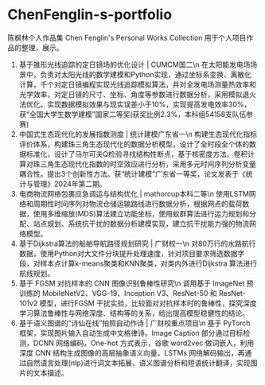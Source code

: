 # ChenFenglin-s-portfolio
陈枫林个人作品集 Chen Fenglin's Personal Works Collection
用于个人项目作品的整理，展示。
1. 基于锥形光线追踪的定日镜场的优化设计 | CUMCM国二\n
    在太阳能发电场场景中，负责对太阳光线的数学建模和Python实现，通过坐标系变换、离散化计算，千个对定日镜编程实现光线追踪模拟算法，并对全发电场测量热效率和光学效率，对定日镜的尺寸、坐标、角度等参数进行数据分析，采用模拟退火法优化。实现数据模拟效果与现实误差小于10%，实现提高发电效率30%，获“全国大学生数学建模”国家二等奖(获奖比例2.3%，本科组54158支队伍参赛)
2. 中国式生态现代化的发展指数测度 | 统计建模广东省一\n
    构建生态现代化指标评价体系，构建珠三角生态现代化的数据分析模型，设计了全时段全个体的数据标准化，设计了马尔可夫Q检验寻找结构性断点，基于核密度方法、卷积计算对珠三角生态现代化指数的时空效应进行分析，采用多元时间序列分析变量耦合性。提出3个创新性方法。获“统计建模”广东省一等奖，论文发表于《统计与管理》2024年第二期。
3. 电商物流网络包裹应急调运与结构优化 | mathorcup本科二等\n
    使用LSTM网络和周期性时间序列对物流仓储运输路线进行数据分析，根据网点的载荷数据，使用多维缩放(MDS)算法建立功能坐标，使用蚁群算法进行运力规划和分配、站点规划、系统抗干扰的数据分析建模实现，建立抗干扰能力强的物流网络模型。
4. 基于Dijkstra算法的船舶导航路径规划研究 | 广财校一\n
   对80万行的水路航行数据，使用Python对大文件分块提升处理速度，针对项目要求筛选数据字段，对样本点计算k-means聚类和KNN聚类，对类内外进行Dijkstra 算法进行航线规划。
6. 基于 FGSM 对抗样本的 CNN 图像识别鲁棒性研究\n
   调用基于 ImageNet 预训练的 MobileNetV2、VGG-19、Inception V3、ResNet-50 和 ResNet-101v2 模型，进行FGSM 干扰实验，比较面对对抗样本时的鲁棒性，探究深度学习算法鲁棒性与网络深度、结构等的关系，给出提高模型稳健性的结论。
8. 基于语义图谱的“诗仙在线”拍照自动作诗 | 广财校重点项目\n
   基于 PyTorch 框架，实现图片输入自动生成中文格律诗。Image Caption 部分通过目标检测，DCNN 网络编码，One-hot 方式表示，谷歌 word2vec 做词嵌入，利用深度 CNN 结构生成图像的高层抽象语义向量，LSTMs 网络解码输出，再通过自然语言处理(nlp)进行词文本拓展、语义图谱分析和短语统计翻译，实现图片的文本描述。
